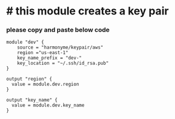 # # this module creates a key pair


### please copy and paste below code
```
module "dev" {
    source = "harmonyme/keypair/aws"
    region ="us-east-1"
    key_name_prefix = "dev-"
    key_location = "~/.ssh/id_rsa.pub"
}

output "region" {
  value = module.dev.region
}

output "key_name" {
  value = module.dev.key_name
}
```